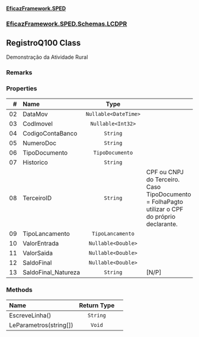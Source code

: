 #### [EficazFramework.SPED](EficazFrameworkSPED.md 'EficazFramework SPED')
### [EficazFramework.SPED.Schemas.LCDPR](EficazFramework.SPED.Schemas.LCDPR.md 'EficazFramework.SPED.Schemas.LCDPR')

## RegistroQ100 Class

Demonstração da Atividade Rural

### Remarks
### Properties

| # | Name | Type | |
| ---: | :--- | :---: | :--- |
| 02 | DataMov | `Nullable<DateTime>` |  |
| 03 | CodImovel | `Nullable<Int32>` |  |
| 04 | CodigoContaBanco | `String` |  |
| 05 | NumeroDoc | `String` |  |
| 06 | TipoDocumento | `TipoDocumento` |  |
| 07 | Historico | `String` |  |
| 08 | TerceiroID | `String` | CPF ou CNPJ do Terceiro. Caso TipoDocumento = FolhaPagto utilizar o CPF do próprio declarante. |
| 09 | TipoLancamento | `TipoLancamento` |  |
| 10 | ValorEntrada | `Nullable<Double>` |  |
| 11 | ValorSaida | `Nullable<Double>` |  |
| 12 | SaldoFinal | `Nullable<Double>` |  |
| 13 | SaldoFinal_Natureza | `String` | [N/P] |
### Methods

| Name | Return Type | |
| :--- | :---: | :--- |
| EscreveLinha() | `String` |  |
| LeParametros(string[]) | `Void` |  |
